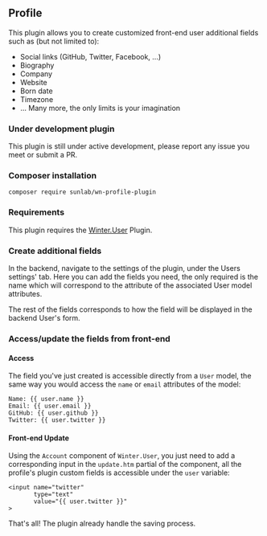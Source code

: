 ## Profile

This plugin allows you to create customized front-end user additional fields such as (but not limited to):
- Social links (GitHub, Twitter, Facebook, ...)
- Biography
- Company
- Website
- Born date
- Timezone
- ... Many more, the only limits is your imagination

### Under development plugin
This plugin is still under active development, please report any issue you meet or submit a PR.

### Composer installation
```terminal
composer require sunlab/wn-profile-plugin
```

### Requirements

This plugin requires the [Winter.User](https://github.com/wintercms/wn-user-plugin) Plugin.

### Create additional fields

In the backend, navigate to the settings of the plugin, under the Users settings' tab.
Here you can add the fields you need, the only required is the name
which will correspond to the attribute of the associated User model attributes.

The rest of the fields corresponds to how the field will be displayed in the backend User's form.

### Access/update the fields from front-end
#### Access
The field you've just created is accessible directly from a `User` model, the same way you would access the `name` or `email` attributes of the model:
```twig
Name: {{ user.name }}
Email: {{ user.email }}
GitHub: {{ user.github }}
Twitter: {{ user.twitter }}
```

#### Front-end Update
Using the `Account` component of `Winter.User`, you just need to add a corresponding input in the `update.htm` partial of the component,
all the profile's plugin custom fields is accessible under the `user` variable:
```twig
<input name="twitter"
       type="text"
       value="{{ user.twitter }}"
>
```

That's all! The plugin already handle the saving process.

